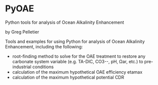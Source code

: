 # PyOAE
Python tools for analysis of Ocean Alkalinity Enhancement

by Greg Pelletier

Tools and examples for using Python for analysis of Ocean Alkalinity Enhancement, including the following:

- root-finding method to solve for the OAE treatment to restore any carbonate system variable (e.g. TA-DIC, CO3--, pH, Ωar, etc.) to pre-industrial conditions
- calculation of the maximum hypothetical OAE efficiency etamax
- calculation of the maximum hypothetical potential CDR

